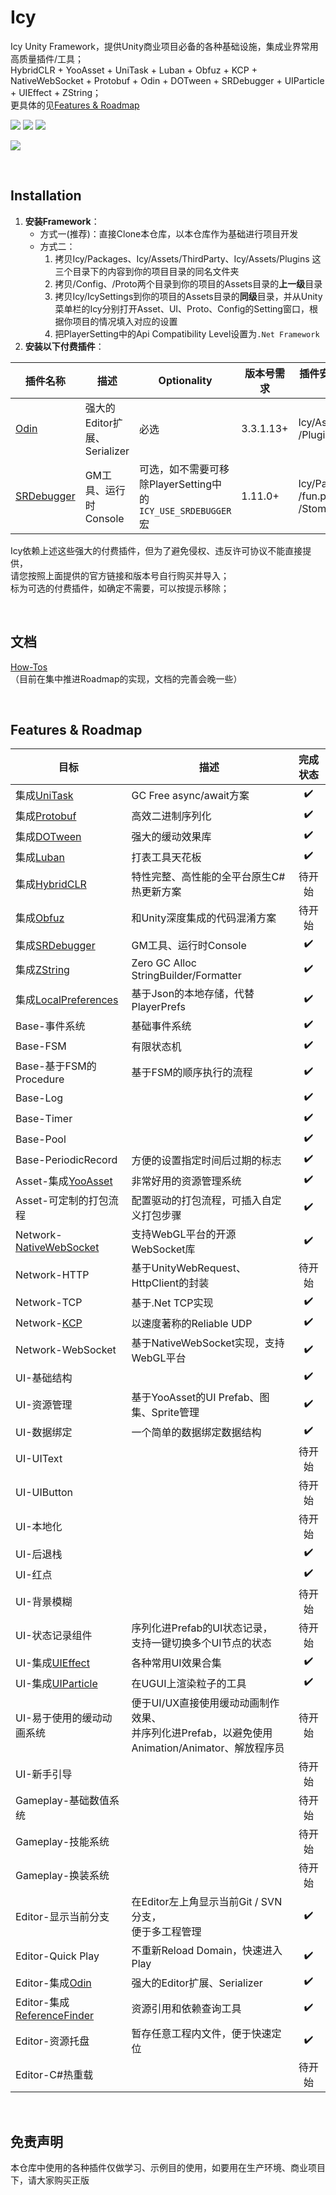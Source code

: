 # Icy
Icy Unity Framework，提供Unity商业项目必备的各种基础设施，集成业界常用高质量插件/工具；  
HybridCLR + YooAsset + UniTask + Luban + Obfuz + KCP + NativeWebSocket + Protobuf + Odin + DOTween + SRDebugger + UIParticle + UIEffect + ZString；  
更具体的见[Features & Roadmap](#features--roadmap)

![](https://img.shields.io/badge/Unity%20Version-2022.3-blue.svg?style=flat)
![](https://img.shields.io/github/license/ProgramForFun/Icy.svg)
![](https://img.shields.io/github/last-commit/ProgramForFun/Icy)
&nbsp;

[![](https://github-readme-activity-graph.vercel.app/graph?username=ProgramForFun&repo=Icy&theme=github-light&area=true)](https://github.com/ProgramForFun/Icy/activity)

&nbsp;

## Installation

1. **安装Framework**：
	* 方式一(推荐)：直接Clone本仓库，以本仓库作为基础进行项目开发
	* 方式二：
		1. 拷贝Icy/Packages、Icy/Assets/ThirdParty、Icy/Assets/Plugins 这三个目录下的内容到你的项目目录的同名文件夹
		2. 拷贝/Config、/Proto两个目录到你的项目的Assets目录的**上一级**目录
		3. 拷贝Icy/IcySettings到你的项目的Assets目录的**同级**目录，并从Unity菜单栏的Icy分别打开Asset、UI、Proto、Config的Setting窗口，根据你项目的情况填入对应的设置
		4. 把PlayerSetting中的Api Compatibility Level设置为`.Net Framework`
2. **安装以下付费插件**：

|插件名称|描述|Optionality|版本号需求|插件安装后移动到此目录|
|---|---|---|---|---|
|[Odin](https://assetstore.unity.com/packages/tools/utilities/odin-inspector-and-serializer-89041?srsltid=AfmBOoqnEoW-YXYsMYcC16eMnl5dRPUn6r5arsTQzbamf9GPOZV6fplR)|强大的Editor扩展、Serializer|必选|3.3.1.13+|Icy/Assets<br>/Plugins/Sirenix|
|[SRDebugger](https://assetstore.unity.com/packages/tools/gui/srdebugger-console-tools-on-device-27688?srsltid=AfmBOopomW8bzQFHohdFJUhKFtu_gtCoFwMtWsb19arVXiJVZAnFVzU_)|GM工具、运行时Console|可选，如不需要可移除PlayerSetting中的`ICY_USE_SRDEBUGGER`宏|1.11.0+|Icy/Packages<br>/fun.program4.icy.gm<br>/StompyRobot|

Icy依赖上述这些强大的付费插件，但为了避免侵权、违反许可协议不能直接提供，  
请您按照上面提供的官方链接和版本号自行购买并导入；  
标为可选的付费插件，如确定不需要，可以按提示移除；

&nbsp;

## 文档
[How-Tos](https://github.com/ProgramForFun/Icy/wiki/How%E2%80%90tos)  
（目前在集中推进Roadmap的实现，文档的完善会晚一些）

&nbsp;

## Features & Roadmap
|目标|描述|完成状态|
|---|---|:---:|
|集成[UniTask](https://github.com/Cysharp/UniTask)|GC Free async/await方案|✔️|
|集成[Protobuf](https://github.com/ProgramForFun/protobuf_unity)|高效二进制序列化|✔️|
|集成[DOTween](https://dotween.demigiant.com/)|强大的缓动效果库|✔️|
|集成[Luban](https://github.com/focus-creative-games/luban)|打表工具天花板|✔️|
|集成[HybridCLR](https://github.com/focus-creative-games/hybridclr)|特性完整、高性能的全平台原生C#热更新方案|待开始|
|集成[Obfuz](https://github.com/focus-creative-games/obfuz)|和Unity深度集成的代码混淆方案|待开始|
|集成[SRDebugger](https://assetstore.unity.com/packages/tools/gui/srdebugger-console-tools-on-device-27688?srsltid=AfmBOopomW8bzQFHohdFJUhKFtu_gtCoFwMtWsb19arVXiJVZAnFVzU_)|GM工具、运行时Console|✔️|
|集成[ZString](https://github.com/Cysharp/ZString)|Zero GC Alloc StringBuilder/Formatter|✔️|
|集成[LocalPreferences](https://github.com/neon-age/LocalPreferences)|基于Json的本地存储，代替PlayerPrefs|✔️|
|Base-事件系统|基础事件系统|✔️|
|Base-FSM|有限状态机|✔️|
|Base-基于FSM的Procedure|基于FSM的顺序执行的流程|✔️|
|Base-Log||✔️|
|Base-Timer||✔️|
|Base-Pool||✔️|
|Base-PeriodicRecord|方便的设置指定时间后过期的标志|✔️|
|Asset-集成[YooAsset](https://github.com/tuyoogame/YooAsset)|非常好用的资源管理系统|✔️|
|Asset-可定制的打包流程|配置驱动的打包流程，可插入自定义打包步骤|✔️|
|Network-[NativeWebSocket](https://github.com/ProgramForFun/NativeWebSocket_OptimizedGC)|支持WebGL平台的开源WebSocket库|✔️|
|Network-HTTP|基于UnityWebRequest、HttpClient的封装|待开始|
|Network-TCP|基于.Net TCP实现|✔️|
|Network-[KCP](https://github.com/passiony/kcp-unity)|以速度著称的Reliable UDP|✔️|
|Network-WebSocket|基于NativeWebSocket实现，支持WebGL平台|✔️|
|UI-基础结构||✔️|
|UI-资源管理|基于YooAsset的UI Prefab、图集、Sprite管理|✔️|
|UI-数据绑定|一个简单的数据绑定数据结构|✔️|
|UI-UIText||待开始|
|UI-UIButton||待开始|
|UI-本地化||待开始|
|UI-后退栈||✔️|
|UI-红点||✔️|
|UI-背景模糊||待开始|
|UI-状态记录组件|序列化进Prefab的UI状态记录，<br>支持一键切换多个UI节点的状态|待开始|
|UI-集成[UIEffect](https://github.com/mob-sakai/UIEffect)|各种常用UI效果合集|✔️|
|UI-集成[UIParticle](https://github.com/mob-sakai/ParticleEffectForUGUI)|在UGUI上渲染粒子的工具|✔️|
|UI-易于使用的缓动动画系统|便于UI/UX直接使用缓动动画制作效果、<br>并序列化进Prefab，以避免使用<br>Animation/Animator、解放程序员|待开始|
|UI-新手引导||待开始|
|Gameplay-基础数值系统||待开始|
|Gameplay-技能系统||待开始|
|Gameplay-换装系统||待开始|
|Editor-显示当前分支|在Editor左上角显示当前Git / SVN分支，<br>便于多工程管理|✔️|
|Editor-Quick Play|不重新Reload Domain，快速进入Play|✔️|
|Editor-集成[Odin](https://assetstore.unity.com/packages/tools/utilities/odin-inspector-and-serializer-89041?srsltid=AfmBOoqnEoW-YXYsMYcC16eMnl5dRPUn6r5arsTQzbamf9GPOZV6fplR)|强大的Editor扩展、Serializer|✔️|
|Editor-集成[ReferenceFinder](https://github.com/blueberryzzz/ReferenceFinder)|资源引用和依赖查询工具|✔️|
|Editor-资源托盘|暂存任意工程内文件，便于快速定位|✔️|
|Editor-C#热重载||待开始|

&nbsp;

## 免责声明
本仓库中使用的各种插件仅做学习、示例目的使用，如要用在生产环境、商业项目下，请大家购买正版